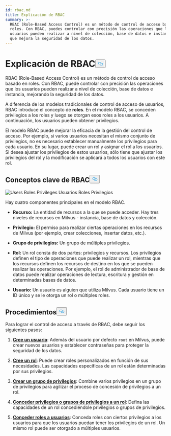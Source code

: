 ```yaml
---
id: rbac.md
title: Explicación de RBAC
summary: >-
  RBAC (Role-Based Access Control) es un método de control de acceso basado en
  roles. Con RBAC, puedes controlar con precisión las operaciones que los
  usuarios pueden realizar a nivel de colección, base de datos e instancia, lo
  que mejora la seguridad de los datos.
---
```

<h1 id="RBAC-Explained" class="common-anchor-header">Explicación de RBAC<button data-href="#RBAC-Explained" class="anchor-icon" translate="no">
      <svg translate="no"
        aria-hidden="true"
        focusable="false"
        height="20"
        version="1.1"
        viewBox="0 0 16 16"
        width="16"
      >
        <path
          fill="#0092E4"
          fill-rule="evenodd"
          d="M4 9h1v1H4c-1.5 0-3-1.69-3-3.5S2.55 3 4 3h4c1.45 0 3 1.69 3 3.5 0 1.41-.91 2.72-2 3.25V8.59c.58-.45 1-1.27 1-2.09C10 5.22 8.98 4 8 4H4c-.98 0-2 1.22-2 2.5S3 9 4 9zm9-3h-1v1h1c1 0 2 1.22 2 2.5S13.98 12 13 12H9c-.98 0-2-1.22-2-2.5 0-.83.42-1.64 1-2.09V6.25c-1.09.53-2 1.84-2 3.25C6 11.31 7.55 13 9 13h4c1.45 0 3-1.69 3-3.5S14.5 6 13 6z"
        ></path>
      </svg>
    </button></h1><p>RBAC (Role-Based Access Control) es un método de control de acceso basado en roles. Con RBAC, puede controlar con precisión las operaciones que los usuarios pueden realizar a nivel de colección, base de datos e instancia, mejorando la seguridad de los datos.</p>
<p>A diferencia de los modelos tradicionales de control de acceso de usuarios, RBAC introduce el concepto de <strong>roles</strong>. En el modelo RBAC, se conceden privilegios a los roles y luego se otorgan esos roles a los usuarios. A continuación, los usuarios pueden obtener privilegios.</p>
<p>El modelo RBAC puede mejorar la eficacia de la gestión del control de acceso. Por ejemplo, si varios usuarios necesitan el mismo conjunto de privilegios, no es necesario establecer manualmente los privilegios para cada usuario. En su lugar, puede crear un rol y asignar el rol a los usuarios. Si desea ajustar los privilegios de estos usuarios, sólo tiene que ajustar los privilegios del rol y la modificación se aplicará a todos los usuarios con este rol.</p>
<h2 id="RBAC-key-concepts" class="common-anchor-header">Conceptos clave de RBAC<button data-href="#RBAC-key-concepts" class="anchor-icon" translate="no">
      <svg translate="no"
        aria-hidden="true"
        focusable="false"
        height="20"
        version="1.1"
        viewBox="0 0 16 16"
        width="16"
      >
        <path
          fill="#0092E4"
          fill-rule="evenodd"
          d="M4 9h1v1H4c-1.5 0-3-1.69-3-3.5S2.55 3 4 3h4c1.45 0 3 1.69 3 3.5 0 1.41-.91 2.72-2 3.25V8.59c.58-.45 1-1.27 1-2.09C10 5.22 8.98 4 8 4H4c-.98 0-2 1.22-2 2.5S3 9 4 9zm9-3h-1v1h1c1 0 2 1.22 2 2.5S13.98 12 13 12H9c-.98 0-2-1.22-2-2.5 0-.83.42-1.64 1-2.09V6.25c-1.09.53-2 1.84-2 3.25C6 11.31 7.55 13 9 13h4c1.45 0 3-1.69 3-3.5S14.5 6 13 6z"
        ></path>
      </svg>
    </button></h2><p>
  
   <span class="img-wrapper"> <img translate="no" src="/docs/v2.5.x/assets/users-roles-privileges.png" alt="Users Roles Privileges" class="doc-image" id="users-roles-privileges" />
   </span> <span class="img-wrapper"> <span>Usuarios Roles Privilegios</span> </span></p>
<p>Hay cuatro componentes principales en el modelo RBAC.</p>
<ul>
<li><p><strong>Recurso:</strong> La entidad de recursos a la que se puede acceder. Hay tres niveles de recursos en Milvus - instancia, base de datos y colección.</p></li>
<li><p><strong>Privilegio:</strong> El permiso para realizar ciertas operaciones en los recursos de Milvus (por ejemplo, crear colecciones, insertar datos, etc.).</p></li>
<li><p><strong>Grupo de privilegios:</strong> Un grupo de múltiples privilegios.</p></li>
<li><p><strong>Rol:</strong> Un rol consta de dos partes: privilegios y recursos. Los privilegios definen el tipo de operaciones que puede realizar un rol, mientras que los recursos definen los recursos de destino en los que se pueden realizar las operaciones. Por ejemplo, el rol de administrador de base de datos puede realizar operaciones de lectura, escritura y gestión en determinadas bases de datos.</p></li>
<li><p><strong>Usuario:</strong> Un usuario es alguien que utiliza Milvus. Cada usuario tiene un ID único y se le otorga un rol o múltiples roles.</p></li>
</ul>
<h2 id="Procedures" class="common-anchor-header">Procedimientos<button data-href="#Procedures" class="anchor-icon" translate="no">
      <svg translate="no"
        aria-hidden="true"
        focusable="false"
        height="20"
        version="1.1"
        viewBox="0 0 16 16"
        width="16"
      >
        <path
          fill="#0092E4"
          fill-rule="evenodd"
          d="M4 9h1v1H4c-1.5 0-3-1.69-3-3.5S2.55 3 4 3h4c1.45 0 3 1.69 3 3.5 0 1.41-.91 2.72-2 3.25V8.59c.58-.45 1-1.27 1-2.09C10 5.22 8.98 4 8 4H4c-.98 0-2 1.22-2 2.5S3 9 4 9zm9-3h-1v1h1c1 0 2 1.22 2 2.5S13.98 12 13 12H9c-.98 0-2-1.22-2-2.5 0-.83.42-1.64 1-2.09V6.25c-1.09.53-2 1.84-2 3.25C6 11.31 7.55 13 9 13h4c1.45 0 3-1.69 3-3.5S14.5 6 13 6z"
        ></path>
      </svg>
    </button></h2><p>Para lograr el control de acceso a través de RBAC, debe seguir los siguientes pasos:</p>
<ol>
<li><p><strong><a href="/docs/es/users_and_roles.md#Create-a-user">Cree un usuario</a></strong>: Además del usuario por defecto <code translate="no">root</code> en Milvus, puede crear nuevos usuarios y establecer contraseñas para proteger la seguridad de los datos.</p></li>
<li><p><strong><a href="/docs/es/users_and_roles.md#Create-a-role">Cree un rol</a></strong>: Puede crear roles personalizados en función de sus necesidades. Las capacidades específicas de un rol están determinadas por sus privilegios.</p></li>
<li><p><strong><a href="/docs/es/privilege_group.md">Crear un grupo de privilegios</a></strong>: Combine varios privilegios en un grupo de privilegios para agilizar el proceso de concesión de privilegios a un rol.</p></li>
<li><p><strong><a href="/docs/es/grant_privileges.md">Conceder privilegios o grupos de privilegios a un rol</a></strong>: Defina las capacidades de un rol concediéndole privilegios o grupos de privilegios.</p></li>
<li><p><strong><a href="/docs/es/grant_roles.md">Conceder roles a usuarios</a></strong>: Conceda roles con ciertos privilegios a los usuarios para que los usuarios puedan tener los privilegios de un rol. Un mismo rol puede ser otorgado a múltiples usuarios.</p></li>
</ol>
